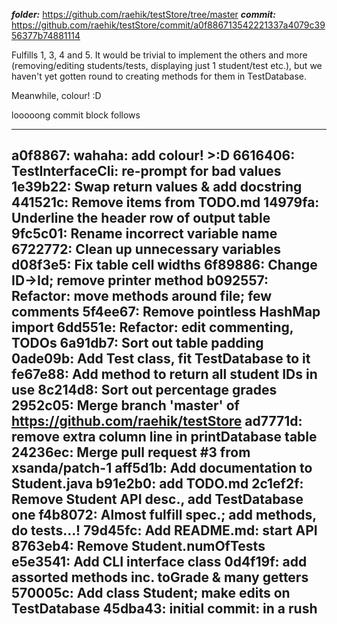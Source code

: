 ***folder:*** https://github.com/raehik/testStore/tree/master
***commit:*** https://github.com/raehik/testStore/commit/a0f886713542221337a4079c3956377b74881114


Fulfills 1, 3, 4 and 5. It would be trivial to implement the others and more
(removing/editing students/tests, displaying just 1 student/test etc.), but we
haven't yet gotten round to creating methods for them in TestDatabase.

Meanwhile, colour! :D

looooong commit block follows


----------------------
a0f8867: wahaha: add colour! >:D
6616406: TestInterfaceCli: re-prompt for bad values
1e39b22: Swap return values & add docstring
441521c: Remove items from TODO.md
14979fa: Underline the header row of output table
9fc5c01: Rename incorrect variable name
6722772: Clean up unnecessary variables
d08f3e5: Fix table cell widths
6f89886: Change ID->Id; remove printer method
b092557: Refactor: move methods around file; few comments
5f4ee67: Remove pointless HashMap import
6dd551e: Refactor: edit commenting, TODOs
6a91db7: Sort out table padding
0ade09b: Add Test class, fit TestDatabase to it
fe67e88: Add method to return all student IDs in use
8c214d8: Sort out percentage grades
2952c05: Merge branch 'master' of https://github.com/raehik/testStore
ad7771d: remove extra column line in printDatabase table
24236ec: Merge pull request #3 from xsanda/patch-1
aff5d1b: Add documentation to Student.java
b91e2b0: add TODO.md
2c1ef2f: Remove Student API desc., add TestDatabase one
f4b8072: Almost fulfill spec.; add methods, do tests...!
79d45fc: Add README.md: start API
8763eb4: Remove Student.numOfTests
e5e3541: Add CLI interface class
0d4f19f: add assorted methods inc. toGrade & many getters
570005c: Add class Student; make edits on TestDatabase
45dba43: initial commit: in a rush
----------------------
